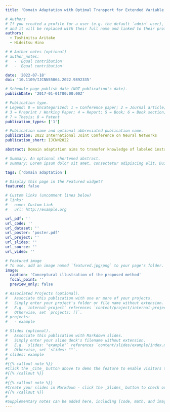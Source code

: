 ```yaml
---
title: 'Domain Adaptation with Optimal Transport for Extended Variable Space'

# Authors
# If you created a profile for a user (e.g. the default `admin` user), write the username (folder name) here
# and it will be replaced with their full name and linked to their profile.
authors:
  - Toshimitsu Aritake
  - Hideitsu Hino

# # Author notes (optional)
# author_notes:
#   - 'Equal contribution'
#   - 'Equal contribution'

date: '2022-07-18'
doi: '10.1109/IJCNN55064.2022.9892335'

# Schedule page publish date (NOT publication's date).
publishDate: '2017-01-01T00:00:00Z'

# Publication type.
# Legend: 0 = Uncategorized; 1 = Conference paper; 2 = Journal article;
# 3 = Preprint / Working Paper; 4 = Report; 5 = Book; 6 = Book section;
# 7 = Thesis; 8 = Patent
publication_types: ['1']

# Publication name and optional abbreviated publication name.
publication: 2022 International Joint Conference on Neural Networks
publication_short: IJCNN2022 

abstract: Domain adaptation aims to transfer knowledge of labeled instances obtained from a source domain to a target domain to fill the gap between the domains. Most domain adaptation methods assume that the source and target domains have the same dimensionality. Methods that are applicable when the number of variables is different in each domain have rarely been studied, especially when no label information is given for the test data obtained from the target domain. In this paper, it is assumed that common variables exist in both domains and that extra (new additional) variables are observed in the target domain; hence, the dimensionality of the target domain is higher than that of the source domain. To leverage the homogeneity of the common variables, the adaptation between these source and target domains is formulated as an optimal transport (OT) problem. In addition, a learning bound in the target domain for the proposed OT-based method is derived. The proposed algorithm is validated using both simulated and real-world data.

# Summary. An optional shortened abstract.
# summary: Lorem ipsum dolor sit amet, consectetur adipiscing elit. Duis posuere tellus ac convallis placerat. Proin tincidunt magna sed ex sollicitudin condimentum.

tags: ['domain adaptation']

# Display this page in the Featured widget?
featured: false

# Custom links (uncomment lines below)
# links:
# - name: Custom Link
#   url: http://example.org

url_pdf: ''
url_code: ''
url_dataset: ''
url_poster: 'poster.pdf'
url_project: ''
url_slides: ''
url_source: ''
url_video: ''

# Featured image
# To use, add an image named `featured.jpg/png` to your page's folder.
image:
  caption: 'Conceptural illustration of the proposed method'
  focal_point: ''
  preview_only: false

# Associated Projects (optional).
#   Associate this publication with one or more of your projects.
#   Simply enter your project's folder or file name without extension.
#   E.g. `internal-project` references `content/project/internal-project/index.md`.
#   Otherwise, set `projects: []`.
# projects:
#   - example

# Slides (optional).
#   Associate this publication with Markdown slides.
#   Simply enter your slide deck's filename without extension.
#   E.g. `slides: "example"` references `content/slides/example/index.md`.
#   Otherwise, set `slides: ""`.
# slides: example
#
#{{% callout note %}}
#Click the _Cite_ button above to demo the feature to enable visitors to import publication metadata into their reference management software.
#{{% /callout %}}
#
#{{% callout note %}}
#Create your slides in Markdown - click the _Slides_ button to check out the example.
#{{% /callout %}}
#
#Supplementary notes can be added here, including [code, math, and images](https://wowchemy.com/docs/writing-markdown-latex/).
---
```


